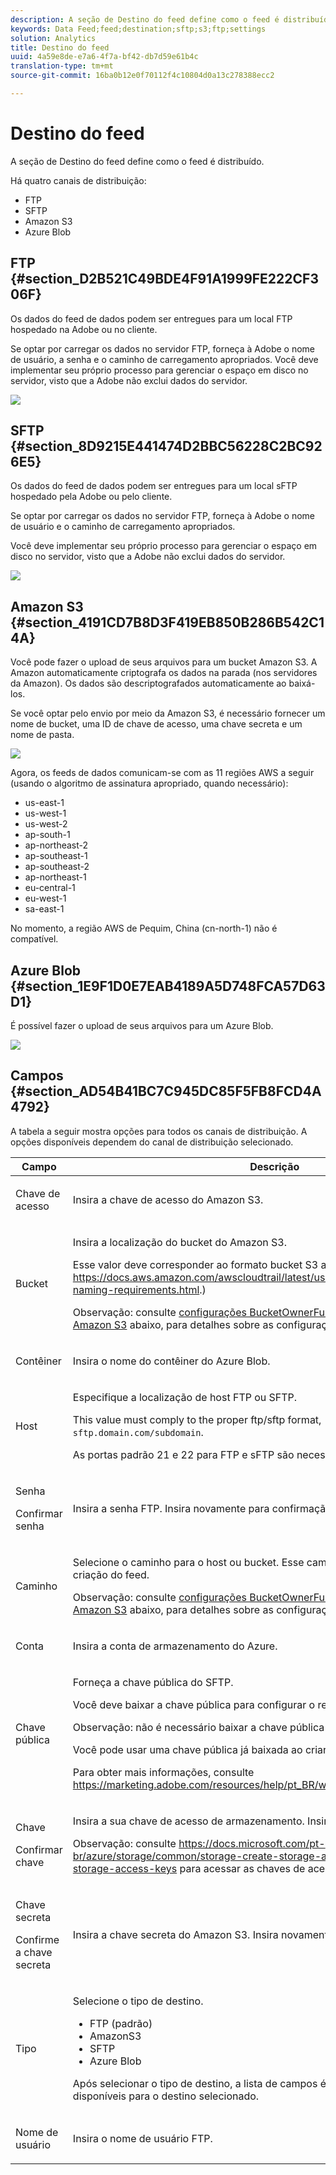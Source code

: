 ```yaml
---
description: A seção de Destino do feed define como o feed é distribuído.
keywords: Data Feed;feed;destination;sftp;s3;ftp;settings
solution: Analytics
title: Destino do feed
uuid: 4a59e8de-e7a6-4f7a-bf42-db7d59e61b4c
translation-type: tm+mt
source-git-commit: 16ba0b12e0f70112f4c10804d0a13c278388ecc2

---
```



# Destino do feed

A seção de Destino do feed define como o feed é distribuído.

Há quatro canais de distribuição:

* FTP
* SFTP
* Amazon S3
* Azure Blob

## FTP {#section_D2B521C49BDE4F91A1999FE222CF306F}

Os dados do feed de dados podem ser entregues para um local FTP hospedado na Adobe ou no cliente.

Se optar por carregar os dados no servidor FTP, forneça à Adobe o nome de usuário, a senha e o caminho de carregamento apropriados. Você deve implementar seu próprio processo para gerenciar o espaço em disco no servidor, visto que a Adobe não exclui dados do servidor.

![](assets/dest-ftp.jpg)

## SFTP {#section_8D9215E441474D2BBC56228C2BC926E5}

Os dados do feed de dados podem ser entregues para um local sFTP hospedado pela Adobe ou pelo cliente.

Se optar por carregar os dados no servidor FTP, forneça à Adobe o nome de usuário e o caminho de carregamento apropriados.

<!-- 

Adobe Customer Care will provide you with a Public key. Verify in recording.

 -->

Você deve implementar seu próprio processo para gerenciar o espaço em disco no servidor, visto que a Adobe não exclui dados do servidor.

![](assets/dest-sftp.jpg)

## Amazon S3 {#section_4191CD7B8D3F419EB850B286B542C14A}

Você pode fazer o upload de seus arquivos para um bucket Amazon S3. A Amazon automaticamente criptografa os dados na parada (nos servidores da Amazon). Os dados são descriptografados automaticamente ao baixá-los.

Se você optar pelo envio por meio da Amazon S3, é necessário fornecer um nome de bucket, uma ID de chave de acesso, uma chave secreta e um nome de pasta.

![](assets/dest-s3.jpg)

Agora, os feeds de dados comunicam-se com as 11 regiões AWS a seguir (usando o algoritmo de assinatura apropriado, quando necessário):

* us-east-1
* us-west-1
* us-west-2
* ap-south-1
* ap-northeast-2
* ap-southeast-1
* ap-southeast-2
* ap-northeast-1
* eu-central-1
* eu-west-1
* sa-east-1

No momento, a região AWS de Pequim, China (cn-north-1) não é compatível.

## Azure Blob {#section_1E9F1D0E7EAB4189A5D748FCA57D63D1}

É possível fazer o upload de seus arquivos para um Azure Blob.

![](assets/azure.png)

## Campos {#section_AD54B41BC7C945DC85F5FB8FCD4A4792}

A tabela a seguir mostra opções para todos os canais de distribuição. A opções disponíveis dependem do canal de distribuição selecionado.

<table id="table_F743C620C82349D9943A13B99EA312BA"> 
 <thead> 
  <tr> 
   <th colname="col1" class="entry"> Campo </th> 
   <th colname="col2" class="entry"> Descrição </th> 
  </tr> 
 </thead>
 <tbody> 
  <tr> 
   <td colname="col1"> <p>Chave de acesso </p> </td> 
   <td colname="col2"> <p>Insira a chave de acesso do Amazon S3. </p> </td> 
  </tr> 
  <tr> 
   <td colname="col1"> <p>Bucket </p> </td> 
   <td colname="col2"> <p>Insira a localização do bucket do Amazon S3. </p> <p>Esse valor deve corresponder ao formato bucket S3 apropriado. (See <a href="https://docs.aws.amazon.com/awscloudtrail/latest/userguide/cloudtrail-s3-bucket-naming-requirements.html"  > https://docs.aws.amazon.com/awscloudtrail/latest/userguide/cloudtrail-s3-bucket-naming-requirements.html</a>.) </p> <p> <p>Observação: consulte <a href="/help/export/analytics-data-feed/feed-troubleshooting.md#section_6797EBBB7E6D44D4B00C7AEDF4C2EE1D"  >configurações BucketOwnerFullControl para feed de dados Amazon S3</a> abaixo, para detalhes sobre as configurações do Amazon S3. </p> </p> </td> 
  </tr> 
  <tr> 
   <td colname="col1"> <p>Contêiner </p> </td> 
   <td colname="col2"> <p>Insira o nome do contêiner do Azure Blob. </p> </td> 
  </tr> 
  <tr> 
   <td colname="col1"> <p> Host </p> </td> 
   <td colname="col2"> <p>Especifique a localização de host FTP ou SFTP. </p> <p>This value must comply to the proper ftp/sftp format, <code> ftp.domain.com/subdomain</code> or <code> sftp.domain.com/subdomain</code>. </p> <p> As portas padrão 21 e 22 para FTP e sFTP são necessárias. </p> </td> 
  </tr> 
  <tr> 
   <td colname="col1"> <p>Senha </p> <p>Confirmar senha </p> </td> 
   <td colname="col2"> <p>Insira a senha FTP. Insira novamente para confirmação. </p> </td> 
  </tr> 
  <tr> 
   <td colname="col1"> <p>Caminho </p> </td> 
   <td colname="col2"> <p>Selecione o caminho para o host ou bucket. Esse caminho deve existir antes da criação do feed. </p> <p> <p>Observação: consulte <a href="/help/export/analytics-data-feed/feed-troubleshooting.md#section_6797EBBB7E6D44D4B00C7AEDF4C2EE1D"  >configurações BucketOwnerFullControl para feed de dados Amazon S3</a> abaixo, para detalhes sobre as configurações do Amazon S3. </p> </p> </td> 
  </tr> 
  <tr> 
   <td colname="col1"> <p>Conta </p> </td> 
   <td colname="col2"> <p> Insira a conta de armazenamento do Azure. </p> </td> 
  </tr> 
  <tr> 
   <td colname="col1"> <p>Chave pública </p> </td> 
   <td colname="col2"> <p>Forneça a chave pública do SFTP. </p> <p>Você deve baixar a chave pública para configurar o repositório SFTP. </p> <p> <p>Observação: não é necessário baixar a chave pública para criar o feed. </p> </p> <p>Você pode usar uma chave pública já baixada ao criar um feed anterior. </p> <p>Para obter mais informações, consulte <a href="https://marketing.adobe.com/resources/help/en_US/whitepapers/ftp/ftp_sftp_dw.html"  >https://marketing.adobe.com/resources/help/pt_BR/whitepapers/ftp/ftp_sftp_dw.html</a>. </p> </td> 
  </tr> 
  <tr> 
   <td colname="col1"> <p>Chave </p> <p>Confirmar chave </p> </td> 
   <td colname="col2"> <p> Insira a sua chave de acesso de armazenamento. Insira novamente para confirmar. </p> <p> <p>Observação: consulte <a href="https://docs.microsoft.com/en-us/azure/storage/common/storage-create-storage-account#view-and-copy-storage-access-keys"  >https://docs.microsoft.com/pt-br/azure/storage/common/storage-create-storage-account#view-and-copy-storage-access-keys</a> para acessar as chaves de acesso. </p> </p> </td> 
  </tr> 
  <tr> 
   <td colname="col1"> <p>Chave secreta </p> <p>Confirme a chave secreta </p> </td> 
   <td colname="col2"> <p>Insira a chave secreta do Amazon S3. Insira novamente para confirmação. </p> </td> 
  </tr> 
  <tr> 
   <td colname="col1"> <p>Tipo </p> </td> 
   <td colname="col2"> <p>Selecione o tipo de destino. </p> <p> 
     <ul id="ul_B893EEDA73A34DE0AEB8570BE9027F21"> 
      <li id="li_325546FCEB404C50AA6829573CCA340B">FTP (padrão) </li> 
      <li id="li_6A2C03115903484797485D073A610607">AmazonS3 </li> 
      <li id="li_C24540F6FCD24702B7693A515CEBE977">SFTP </li> 
      <li id="li_8E03CA78E7FE427C9F6F8B112BC76266">Azure Blob </li> 
     </ul> </p> <p>Após selecionar o tipo de destino, a lista de campos é alterada para exibir as opções disponíveis para o destino selecionado. </p> </td> 
  </tr> 
  <tr> 
   <td colname="col1"> <p>Nome de usuário </p> </td> 
   <td colname="col2"> <p>Insira o nome de usuário FTP. </p> </td> 
  </tr> 
 </tbody> 
</table>

